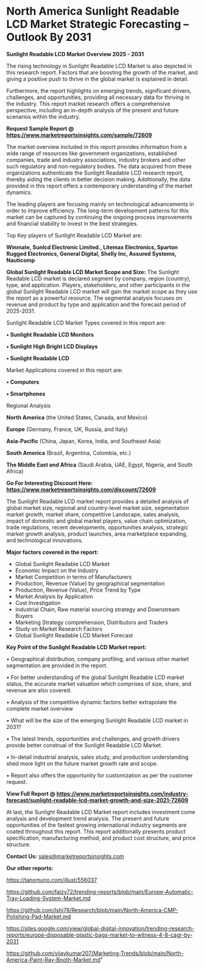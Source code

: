 # North America Sunlight Readable LCD Market Strategic Forecasting – Outlook By 2031

<Strong> Sunlight Readable LCD Market Overview 2025 - 2031</strong>

The rising technology in Sunlight Readable LCD Market is also depicted in this research report. Factors that are boosting the growth of the market, and giving a positive push to thrive in the global market is explained in detail.

Furthermore, the report highlights on emerging trends, significant drivers, challenges, and opportunities, providing all necessary data for thriving in the industry. This report market research offers a comprehensive perspective, including an in-depth analysis of the present and future scenarios within the industry.

<strong>Request Sample Report @ <a href=https://www.marketreportsinsights.com/sample/72609>https://www.marketreportsinsights.com/sample/72609</a></strong>

The market overview included in this report provides information from a wide range of resources like government organizations, established companies, trade and industry associations, industry brokers and other such regulatory and non-regulatory bodies. The data acquired from these organizations authenticate the Sunlight Readable LCD research report, thereby aiding the clients in better decision making. Additionally, the data provided in this report offers a contemporary understanding of the market dynamics.

The leading players are focusing mainly on technological advancements in order to improve efficiency. The long-term development patterns for this market can be captured by continuing the ongoing process improvements and financial stability to invest in the best strategies.

Top Key players of Sunlight Readable LCD Market are:

<strong>Winmate, Sunlcd Electronic Limited., Litemax Electronics, Sparton Rugged Electronics, General Digital, Shelly Inc, Assured Systems, Nauticomp</strong>

<strong><b>Global Sunlight Readable LCD Market Scope and Size:</b></strong>
The Sunlight Readable LCD market is declared segment by company, region (country), type, and application. Players, stakeholders, and other participants in the global Sunlight Readable LCD market will gain the market scope as they use the report as a powerful resource. The segmental analysis focuses on revenue and product by type and application and the forecast period of 2025-2031.

Sunlight Readable LCD Market Types covered in this report are:

<strong>• Sunlight Readable LCD Monitors

• Sunlight High Bright LCD Displays

• Sunlight Readable LCD</strong>

Market Applications covered in this report are:

<strong>• Computers

• Smartphones</strong> 

Regional Analysis

<strong>North America</strong> (the United States, Canada, and Mexico)

<strong>Europe</strong> (Germany, France, UK, Russia, and Italy)

<strong>Asia-Pacific</strong> (China, Japan, Korea, India, and Southeast Asia)

<strong>South America</strong> (Brazil, Argentina, Colombia, etc.)

<strong>The Middle East and Africa</strong> (Saudi Arabia, UAE, Egypt, Nigeria, and South Africa)

<strong>Go For Interesting Discount Here: <a href=https://www.marketreportsinsights.com/discount/72609>https://www.marketreportsinsights.com/discount/72609</a></strong>

The Sunlight Readable LCD market report provides a detailed analysis of global market size, regional and country-level market size, segmentation market growth, market share, competitive Landscape, sales analysis, impact of domestic and global market players, value chain optimization, trade regulations, recent developments, opportunities analysis, strategic market growth analysis, product launches, area marketplace expanding, and technological innovations.

<strong><b>Major factors covered in the report:</b></strong>
<ul>
  <li>Global Sunlight Readable LCD Market </li>
  <li>Economic Impact on the Industry</li>
  <li>Market Competition in terms of Manufacturers</li>
  <li>Production, Revenue (Value) by geographical segmentation</li>
  <li>Production, Revenue (Value), Price Trend by Type</li>
  <li>Market Analysis by Application</li>
  <li>Cost Investigation</li>
  <li>Industrial Chain, Raw material sourcing strategy and Downstream Buyers</li>
  <li>Marketing Strategy comprehension, Distributors and Traders</li>
  <li>Study on Market Research Factors</li>
  <li>Global Sunlight Readable LCD Market Forecast</li>
</ul>

<strong><b>Key Point of the Sunlight Readable LCD Market report:</b></strong>

• Geographical distribution, company profiling, and various other market segmentation are provided in the report.

• For better understanding of the global Sunlight Readable LCD market status, the accurate market valuation which comprises of size, share, and revenue are also covered.

• Analysis of the competitive dynamic factors better extrapolate the complete market overview

• What will be the size of the emerging Sunlight Readable LCD market in 2031?

• The latest trends, opportunities and challenges, and growth drivers provide better construal of the Sunlight Readable LCD Market.

• In-detail industrial analysis, sales study, and production understanding shed more light on the future market growth rate and scope.

• Report also offers the opportunity for customization as per the customer request.

<strong><b>View Full Report @ <a href=https://www.marketreportsinsights.com/industry-forecast/sunlight-readable-lcd-market-growth-and-size-2021-72609>https://www.marketreportsinsights.com/industry-forecast/sunlight-readable-lcd-market-growth-and-size-2021-72609</a></b></strong>


At last, the Sunlight Readable LCD Market report includes investment come analysis and development trend analysis. The present and future opportunities of the fastest growing international industry segments are coated throughout this report. This report additionally presents product specification, manufacturing method, and product cost structure, and price structure.

<strong>Contact Us:</strong>
sales@marketreportsinsights.com

<strong>Our other reports:</strong>

<a href=https://tanomuno.com/illust/556037>https://tanomuno.com/illust/556037</a>

<a href=https://github.com/faizy72/trending-reports/blob/main/Europe-Automatic-Tray-Loading-System-Market.md>https://github.com/faizy72/trending-reports/blob/main/Europe-Automatic-Tray-Loading-System-Market.md</a>

<a href=https://github.com/Ishi78/Research/blob/main/North-America-CMP-Polishing-Pad-Market.md>https://github.com/Ishi78/Research/blob/main/North-America-CMP-Polishing-Pad-Market.md</a>

<a href=https://sites.google.com/view/global-digital-innovation/trending-research-reports/europe-disposable-plastic-bags-market-to-witness-4-8-cagr-by-2031>https://sites.google.com/view/global-digital-innovation/trending-research-reports/europe-disposable-plastic-bags-market-to-witness-4-8-cagr-by-2031</a>

<a href=https://github.com/vijaykumar207/Marketing-Trends/blob/main/North-America-Paint-Ray-Booth-Market.md>https://github.com/vijaykumar207/Marketing-Trends/blob/main/North-America-Paint-Ray-Booth-Market.md</a>"
